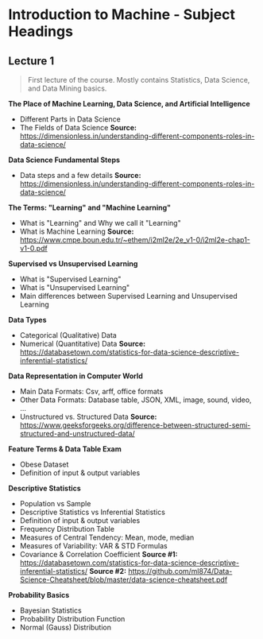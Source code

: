# Introduction to Machine - Subject Headings
## Lecture 1
> First lecture of the course. Mostly contains Statistics, Data Science, and Data Mining basics.

**The Place of Machine Learning, Data Science, and Artificial Intelligence**
- Different Parts in Data Science
- The Fields of Data Science
__Source:__ https://dimensionless.in/understanding-different-components-roles-in-data-science/

**Data Science Fundamental Steps**
- Data steps and a few details
__Source:__ https://dimensionless.in/understanding-different-components-roles-in-data-science/

**The Terms: "Learning" and "Machine Learning"**
- What is "Learning" and Why we call it "Learning"
- What is Machine Learning
__Source:__ https://www.cmpe.boun.edu.tr/~ethem/i2ml2e/2e_v1-0/i2ml2e-chap1-v1-0.pdf

**Supervised vs Unsupervised Learning**
- What is "Supervised Learning"
- What is "Unsupervised Learning"
- Main differences between Supervised Learning and Unsupervised Learning

**Data Types**
- Categorical (Qualitative) Data
- Numerical (Quantitative) Data
__Source:__ https://databasetown.com/statistics-for-data-science-descriptive-inferential-statistics/

**Data Representation in Computer World**
- Main Data Formats: Csv, arff, office formats
- Other Data Formats: Database table, JSON, XML, image, sound, video, ...
- Unstructured vs. Structured Data
__Source:__ https://www.geeksforgeeks.org/difference-between-structured-semi-structured-and-unstructured-data/

**Feature Terms & Data Table Exam**
- Obese Dataset
- Definition of input & output variables
		
**Descriptive Statistics**
- Population vs Sample
- Descriptive Statistics vs Inferential Statistics
- Definition of input & output variables
- Frequency Distribution Table
- Measures of Central Tendency: Mean, mode, median
- Measures of Variability: VAR & STD Formulas
- Covariance & Correlation Coefficient
__Source #1:__ https://databasetown.com/statistics-for-data-science-descriptive-inferential-statistics/
__Source #2:__ https://github.com/ml874/Data-Science-Cheatsheet/blob/master/data-science-cheatsheet.pdf

**Probability Basics**
- Bayesian Statistics
- Probability Distribution Function 
- Normal (Gauss) Distribution


